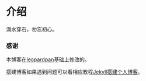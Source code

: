 # 介绍
滴水穿石，勿忘初心。

### 感谢   

本博客在[leopardpan](https://github.com/leopardpan/leopardpan.github.io)基础上修改的。  

搭建博客如果遇到问题可以看相应教程[Jekyll搭建个人博客](http://baixin.io/2016/10/jekyll_tutorials1/)。

